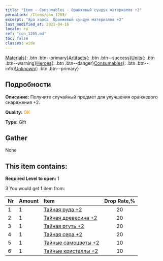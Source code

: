 ```yaml
---
title: "Item - Consumables - Оранжевый сундук материалов +2"
permalink: /Items/con_1265/
excerpt: "Эра хаоса  Оранжевый сундук материалов +2"
last_modified_at: 2021-04-16
locale: ru
ref: "con_1265.md"
toc: false
classes: wide
---
```

 [Materials](/ru/Items/){: .btn .btn--primary}[Artifacts](/ru/Items/Artifacts/){: .btn .btn--success}[Units](/ru/Items/Units/){: .btn .btn--warning}[Heroes](/ru/Items/Heroes/){: .btn .btn--danger}[Consumables](/ru/Items/Consumables/){: .btn .btn--info}[Unknown](/ru/Items/Unknown/){: .btn .btn--primary}

## Подробности
 **Описание:** Получите случайный предмет для улучшения оранжевого снаряжения +2.

 **Quality:** <span style="color: #FF8C00">OK</span>

 **Type:** Gift

## Gather

  None

## This item contains:

 **Required Level to open:** 1

 3 You would get **1** item  from:

  | Nr | Amount |     Item    | Drop Rate,% |
  |:---|:-------|:------------|:---------:|
  | 1 | 1 | [Тайная руда +2](/ru/Items/mat_75/) | 20 | 
  | 2 | 1 | [Тайная древесина +2](/ru/Items/mat_76/) | 20 | 
  | 3 | 1 | [Тайная ртуть +2](/ru/Items/mat_77/) | 20 | 
  | 4 | 1 | [Тайная сера +2](/ru/Items/mat_78/) | 20 | 
  | 5 | 1 | [Тайные самоцветы +2](/ru/Items/mat_79/) | 10 | 
  | 6 | 1 | [Тайные кристаллы +2](/ru/Items/mat_80/) | 10 | 
